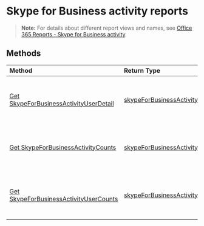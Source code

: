# Skype for Business activity reports

> **Note:** For details about different report views and names, see [Office 365 Reports - Skype for Business activity](https://support.office.com/client/Skype-for-Business-Online-activity-8cbe2eb2-1194-4fd7-b1ee-9f9287c82424).

## Methods

| Method                                   | Return Type                              | Description                              |
| :--------------------------------------- | :--------------------------------------- | :--------------------------------------- |
| [Get SkypeForBusinessActivityUserDetail](../api/reportroot_skypeforbusinessactivityuserdetail.md) | [skypeForBusinessActivityUserDetail](../api/reportroot_skypeforbusinessactivityuserdetail.md#response) | Get a Skype for Business activity user detail report. |
| [Get SkypeForBusinessActivityCounts](../api/reportroot_skypeforbusinessactivitycounts.md) | [skypeForBusinessActivityCounts](../api/reportroot_skypeforbusinessactivitycounts.md#response) | Get a Skype for Business activity counts report. |
| [Get SkypeForBusinessActivityUserCounts](../api/reportroot_skypeforbusinessactivityusercounts.md) | [skypeForBusinessActivityUserCounts](../api/reportroot_skypeforbusinessactivityusercounts.md#response) | Get a Skype for Business activity user counts report. |
